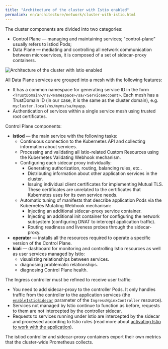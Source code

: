 ```yaml
---
title: "Architecture of the cluster with Istio enabled"
permalink: en/architecture/network/cluster-with-istio.html
---
```


<!-- transferred from https://deckhouse.io/products/kubernetes-platform/documentation/latest/modules/istio/#architecture-of-the-cluster-with-istio-enabled -->

The cluster components are divided into two categories:

* Control Plane — managing and maintaining services; "control-plane" usually refers to istiod Pods;
* Data Plane — mediating and controlling all network communication between microservices, it is composed of a set of sidecar-proxy containers.

![Architecture of the cluster with Istio enabled](../../images/istio/istio-architecture.svg)
<!--- Source: https://docs.google.com/drawings/d/1wXwtPwC4BM9_INjVVoo1WXj5Cc7Wbov2BjxKp84qjkY/edit --->

All Data Plane services are grouped into a mesh with the following features:

* It has a common namespace for generating service ID in the form `<TrustDomain>/ns/<Namespace>/sa/<ServiceAccount>`. Each mesh has a TrustDomain ID (in our case, it is the same as the cluster domain), e.g. `mycluster.local/ns/myns/sa/myapp`.
* Authentication of services within a single service mesh using trusted root certificates.

Control Plane components:

* **istiod** — the main service with the following tasks:
  * Continuous connection to the Kubernetes API and collecting information about services.
  * Processing and validating all Istio-related Custom Resources using the Kubernetes Validating Webhook mechanism.
  * Configuring each sidecar proxy individually:
    * Generating authorization, routing, balancing rules, etc..
    * Distributing information about other application services in the cluster.
    * Issuing individual client certificates for implementing Mutual TLS. These certificates are unrelated to the certificates that Kubernetes uses for its own service needs.
  * Automatic tuning of manifests that describe application Pods via the Kubernetes Mutating Webhook mechanism:
    * Injecting an additional sidecar-proxy service container.
    * Injecting an additional init container for configuring the network subsystem (configuring DNAT to intercept application traffic).
    * Routing readiness and liveness probes through the sidecar-proxy.
* **operator** — installs all the resources required to operate a specific version of the Control Plane.
* **kiali** — dashboard for monitoring and controlling Istio resources as well as user services managed by Istio:
    * visualizing relationships between services.
    * diagnosing problematic relationships.
    * diagnosing Control Plane health.

The Ingress controller must be refined to receive user traffic:

* You need to add sidecar-proxy to the controller Pods. It only handles traffic from the controller to the application services (the [`enableIstioSidecar`](../ingress-nginx/cr.html#ingressnginxcontroller-v1-spec-enableistiosidecar) parameter of the `IngressNginxController` resource).
* Services not managed by Istio continue to function as before, requests to them are not intercepted by the controller sidecar.
* Requests to services running under Istio are intercepted by the sidecar and processed according to Istio rules (read more about [activating Istio to work with the application](#activating-istio-to-work-with-the-application)).

The istiod controller and sidecar-proxy containers export their own metrics that the cluster-wide Prometheus collects.
